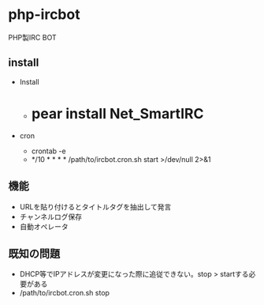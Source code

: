 php-ircbot
==========

PHP製IRC BOT

## install

- Install
  - # pear install Net_SmartIRC

- cron
  - crontab -e
  - */10 * * * * /path/to/ircbot.cron.sh start >/dev/null 2>&1

## 機能

- URLを貼り付けるとタイトルタグを抽出して発言
- チャンネルログ保存
- 自動オペレータ

## 既知の問題

- DHCP等でIPアドレスが変更になった際に追従できない。stop > startする必要がある
 - /path/to/ircbot.cron.sh stop
